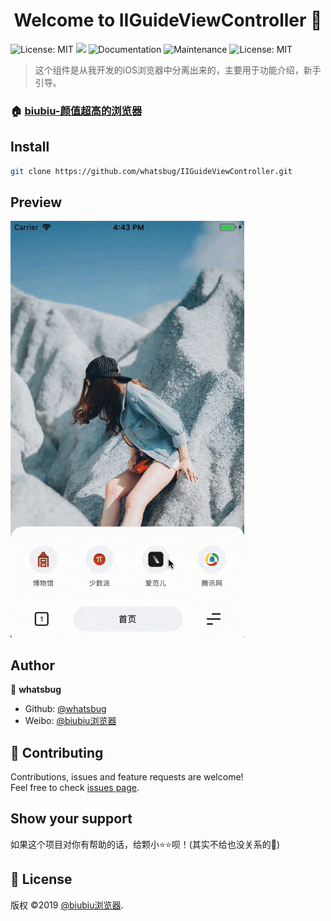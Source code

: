 <h1 align="center">Welcome to IIGuideViewController 👋</h1>
<p>
  <img alt="License: MIT" src="https://img.shields.io/badge/Xcode-10.3-orange.svg" target="_blank" />
  <img src="https://img.shields.io/badge/iOS-%3E%3D8.0-green.svg" />
  <img alt="Documentation" src="https://img.shields.io/badge/documentation-yes-brightgreen.svg" target="_blank" />
  <img alt="Maintenance" src="https://img.shields.io/badge/Maintained%3F-yes-green.svg" target="_blank" />
  <img alt="License: MIT" src="https://img.shields.io/badge/License-MIT-yellow.svg" target="_blank" />
</p>

> 这个组件是从我开发的iOS浏览器中分离出来的，主要用于功能介绍，新手引导。

### 🏠 [biubiu-颜值超高的浏览器](https://apps.apple.com/cn/app/id1474593656)

## Install

```sh
git clone https://github.com/whatsbug/IIGuideViewController.git
```

## Preview

![preview](/preview.gif) 

## Author

👤 **whatsbug**

* Github: [@whatsbug](https://github.com/whatsbug)
* Weibo: [@biubiu浏览器](https://weibo.com/nantuapp)

## 🤝 Contributing

Contributions, issues and feature requests are welcome!<br />Feel free to check [issues page](https://github.com/whatsbug/IIGuideViewController/issues).

## Show your support

如果这个项目对你有帮助的话，给颗小⭐️⭐️呗！(其实不给也没关系的🐶)

## 📝 License

版权 ©2019 [@biubiu浏览器](https://weibo.com/nantuapp).